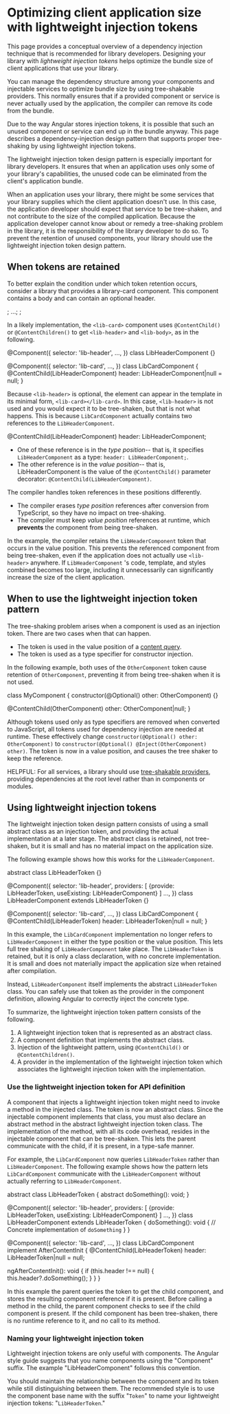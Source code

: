 # Optimizing client application size with lightweight injection tokens

This page provides a conceptual overview of a dependency injection technique that is recommended for library developers.
Designing your library with *lightweight injection tokens* helps optimize the bundle size of client applications that use your library.

You can manage the dependency structure among your components and injectable services to optimize bundle size by using tree-shakable providers.
This normally ensures that if a provided component or service is never actually used by the application, the compiler can remove its code from the bundle.

Due to the way Angular stores injection tokens, it is possible that such an unused component or service can end up in the bundle anyway.
This page describes a dependency-injection design pattern that supports proper tree-shaking by using lightweight injection tokens.

The lightweight injection token design pattern is especially important for library developers.
It ensures that when an application uses only some of your library's capabilities, the unused code can be eliminated from the client's application bundle.

When an application uses your library, there might be some services that your library supplies which the client application doesn't use.
In this case, the application developer should expect that service to be tree-shaken, and not contribute to the size of the compiled application.
Because the application developer cannot know about or remedy a tree-shaking problem in the library, it is the responsibility of the library developer to do so.
To prevent the retention of unused components, your library should use the lightweight injection token design pattern.

## When tokens are retained

To better explain the condition under which token retention occurs, consider a library that provides a library-card component.
This component contains a body and can contain an optional header.

<docs-code language="html">

<lib-card>;
  <lib-header>…</lib-header>;
</lib-card>;

</docs-code>

In a likely implementation, the `<lib-card>` component uses `@ContentChild()` or `@ContentChildren()` to get `<lib-header>` and `<lib-body>`, as in the following.

<docs-code language="typescript" highlight="[12]">
@Component({
  selector: 'lib-header',
  …,
})
class LibHeaderComponent {}

@Component({
  selector: 'lib-card',
  …,
})
class LibCardComponent {
  @ContentChild(LibHeaderComponent) header: LibHeaderComponent|null = null;
}

</docs-code>

Because `<lib-header>` is optional, the element can appear in the template in its minimal form, `<lib-card></lib-card>`.
In this case, `<lib-header>` is not used and you would expect it to be tree-shaken, but that is not what happens.
This is because `LibCardComponent` actually contains two references to the `LibHeaderComponent`.

<docs-code language="typescript">
@ContentChild(LibHeaderComponent) header: LibHeaderComponent;
</docs-code>

* One of these reference is in the *type position*-- that is, it specifies `LibHeaderComponent` as a type: `header: LibHeaderComponent;`.
* The other reference is in the *value position*-- that is, LibHeaderComponent is the value of the `@ContentChild()` parameter decorator: `@ContentChild(LibHeaderComponent)`.

The compiler handles token references in these positions differently.

* The compiler erases *type position* references after conversion from TypeScript, so they have no impact on tree-shaking.
* The compiler must keep *value position* references at runtime, which **prevents** the component from being tree-shaken.

In the example, the compiler retains the `LibHeaderComponent` token that occurs in the value position.
This prevents the referenced component from being tree-shaken, even if the application does not actually use `<lib-header>` anywhere.
If `LibHeaderComponent` 's code, template, and styles combined becomes too large, including it unnecessarily can significantly increase the size of the client application.

## When to use the lightweight injection token pattern

The tree-shaking problem arises when a component is used as an injection token.
There are two cases when that can happen.

* The token is used in the value position of a [content query](/guide/components/queries#content-queries).
* The token is used as a type specifier for constructor injection.

In the following example, both uses of the `OtherComponent` token cause retention of `OtherComponent`, preventing it from being tree-shaken when it is not used.

<docs-code language="typescript" highlight="[[2],[4]]">
class MyComponent {
  constructor(@Optional() other: OtherComponent) {}

  @ContentChild(OtherComponent) other: OtherComponent|null;
}
</docs-code>

Although tokens used only as type specifiers are removed when converted to JavaScript, all tokens used for dependency injection are needed at runtime.
These effectively change `constructor(@Optional() other: OtherComponent)` to `constructor(@Optional() @Inject(OtherComponent) other)`.
The token is now in a value position, and causes the tree shaker to keep the reference.

HELPFUL: For all services, a library should use [tree-shakable providers](/guide/di/dependency-injection#providing-dependency), providing dependencies at the root level rather than in components or modules.

## Using lightweight injection tokens

The lightweight injection token design pattern consists of using a small abstract class as an injection token, and providing the actual implementation at a later stage.
The abstract class is retained, not tree-shaken, but it is small and has no material impact on the application size.

The following example shows how this works for the `LibHeaderComponent`.

<docs-code language="typescript" language="[[1],[6],[17]]">
abstract class LibHeaderToken {}

@Component({
  selector: 'lib-header',
  providers: [
    {provide: LibHeaderToken, useExisting: LibHeaderComponent}
  ]
  …,
})
class LibHeaderComponent extends LibHeaderToken {}

@Component({
  selector: 'lib-card',
  …,
})
class LibCardComponent {
  @ContentChild(LibHeaderToken) header: LibHeaderToken|null = null;
}
</docs-code>

In this example, the `LibCardComponent` implementation no longer refers to `LibHeaderComponent` in either the type position or the value position.
This lets full tree shaking of `LibHeaderComponent` take place.
The `LibHeaderToken` is retained, but it is only a class declaration, with no concrete implementation.
It is small and does not materially impact the application size when retained after compilation.

Instead, `LibHeaderComponent` itself implements the abstract `LibHeaderToken` class.
You can safely use that token as the provider in the component definition, allowing Angular to correctly inject the concrete type.

To summarize, the lightweight injection token pattern consists of the following.

1. A lightweight injection token that is represented as an abstract class.
1. A component definition that implements the abstract class.
1. Injection of the lightweight pattern, using `@ContentChild()` or `@ContentChildren()`.
1. A provider in the implementation of the lightweight injection token which associates the lightweight injection token with the implementation.

### Use the lightweight injection token for API definition

A component that injects a lightweight injection token might need to invoke a method in the injected class.
The token is now an abstract class. Since the injectable component implements that class, you must also declare an abstract method in the abstract lightweight injection token class.
The implementation of the method, with all its code overhead, resides in the injectable component that can be tree-shaken.
This lets the parent communicate with the child, if it is present, in a type-safe manner.

For example, the `LibCardComponent` now queries `LibHeaderToken` rather than `LibHeaderComponent`.
The following example shows how the pattern lets `LibCardComponent` communicate with the `LibHeaderComponent` without actually referring to `LibHeaderComponent`.

<docs-code language="typescript" highlight="[[3],[13,16],[27]]">
abstract class LibHeaderToken {
  abstract doSomething(): void;
}

@Component({
  selector: 'lib-header',
  providers: [
    {provide: LibHeaderToken, useExisting: LibHeaderComponent}
  ]
  …,
})
class LibHeaderComponent extends LibHeaderToken {
  doSomething(): void {
    // Concrete implementation of `doSomething`
  }
}

@Component({
  selector: 'lib-card',
  …,
})
class LibCardComponent implement AfterContentInit {
  @ContentChild(LibHeaderToken) header: LibHeaderToken|null = null;

  ngAfterContentInit(): void {
    if (this.header !== null) {
      this.header?.doSomething();
    }
  }
}
</docs-code>

In this example the parent queries the token to get the child component, and stores the resulting component reference if it is present.
Before calling a method in the child, the parent component checks to see if the child component is present.
If the child component has been tree-shaken, there is no runtime reference to it, and no call to its method.

### Naming your lightweight injection token

Lightweight injection tokens are only useful with components.
The Angular style guide suggests that you name components using the "Component" suffix.
The example "LibHeaderComponent" follows this convention.

You should maintain the relationship between the component and its token while still distinguishing between them.
The recommended style is to use the component base name with the suffix "`Token`" to name your lightweight injection tokens: "`LibHeaderToken`."
